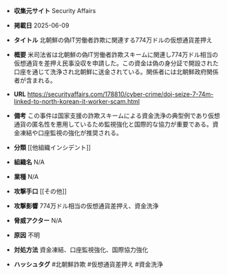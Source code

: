 - **収集元サイト**
Security Affairs

- **掲載日**
2025-06-09

- **タイトル**
北朝鮮の偽IT労働者詐欺に関連する774万ドルの仮想通貨差押え

- **概要**
米司法省は北朝鮮の偽IT労働者詐欺スキームに関連し774万ドル相当の仮想通貨を差押え民事没収を申請した。この資金は偽の身分証で開設された口座を通じて洗浄され北朝鮮に送金されている。関係者には北朝鮮政府関係者が含まれる。

- **URL**
https://securityaffairs.com/178810/cyber-crime/doj-seize-7-74m-linked-to-north-korean-it-worker-scam.html

- **備考**
この事件は国家支援の詐欺スキームによる資金洗浄の典型例であり仮想通貨の匿名性を悪用しているため監視強化と国際的な協力が重要である。資金凍結や口座監視の強化が推奨される。

- **分類**
[[他組織インシデント]]

- **組織名**
N/A

- **業種**
N/A

- **攻撃手口**
[[その他]]

- **攻撃影響**
774万ドル相当の仮想通貨差押え、資金洗浄

- **脅威アクター**
N/A

- **原因**
不明

- **対処方法**
資金凍結、口座監視強化、国際協力強化

- **ハッシュタグ**
#北朝鮮詐欺 #仮想通貨差押え #資金洗浄
